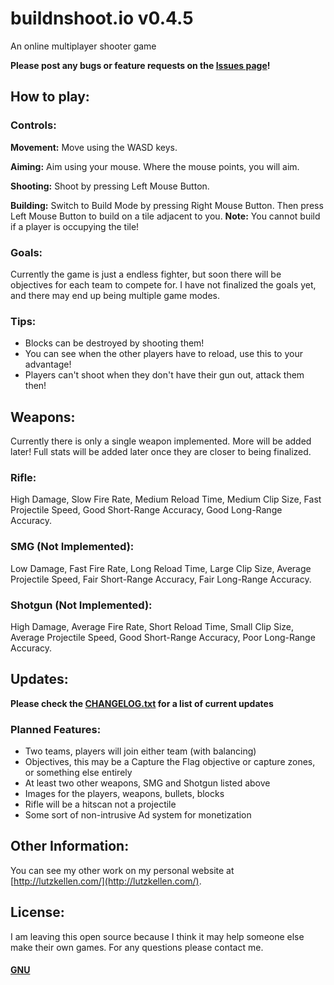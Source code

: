 # buildnshoot.io v0.4.5
An online multiplayer shooter game

**Please post any bugs or feature requests on the [Issues page](https://github.com/crkellen/bands/issues)!**

## How to play:
### Controls:
**Movement:** Move using the WASD keys.

**Aiming:** Aim using your mouse. Where the mouse points, you will aim.

**Shooting:** Shoot by pressing Left Mouse Button.

**Building:** Switch to Build Mode by pressing Right Mouse Button. Then press Left Mouse Button to build on a tile adjacent to you. **Note:** You cannot build if a player is occupying the tile!

### Goals:
Currently the game is just a endless fighter, but soon there will be objectives for each team to compete for. I have not finalized the goals yet, and there may end up being multiple game modes.

### Tips:
- Blocks can be destroyed by shooting them!
- You can see when the other players have to reload, use this to your advantage!
- Players can't shoot when they don't have their gun out, attack them then!

## Weapons:
Currently there is only a single weapon implemented. More will be added later! Full stats will be added later once they are closer to being finalized.

### Rifle:
High Damage, Slow Fire Rate, Medium Reload Time, Medium Clip Size, Fast Projectile Speed, Good Short-Range Accuracy, Good Long-Range Accuracy.

### SMG (Not Implemented):
Low Damage, Fast Fire Rate, Long Reload Time, Large Clip Size, Average Projectile Speed, Fair Short-Range Accuracy, Fair Long-Range Accuracy.

### Shotgun (Not Implemented):
High Damage, Average Fire Rate, Short Reload Time, Small Clip Size, Average Projectile Speed, Good Short-Range Accuracy, Poor Long-Range Accuracy.

## Updates:
**Please check the [CHANGELOG.txt](CHANGELOG.txt) for a list of current updates**

### Planned Features:
- Two teams, players will join either team (with balancing)
- Objectives, this may be a Capture the Flag objective or capture zones, or something else entirely
- At least two other weapons, SMG and Shotgun listed above
- Images for the players, weapons, bullets, blocks
- Rifle will be a hitscan not a projectile
- Some sort of non-intrusive Ad system for monetization

## Other Information:
You can see my other work on my personal website at [http://lutzkellen.com/](http://lutzkellen.com/).

## License:
I am leaving this open source because I think it may help someone else make their own games.
For any questions please contact me.

#### [GNU](LICENSE.md)
